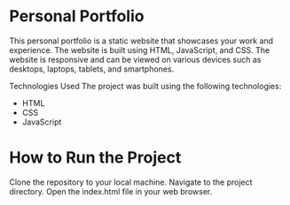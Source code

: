 # Personal Portfolio

This personal portfolio is a static website that showcases your work and experience. The website is built using HTML, JavaScript, and CSS. The website is responsive and can be viewed on various devices such as desktops, laptops, tablets, and smartphones.

Technologies Used
The project was built using the following technologies:
- HTML
- CSS
- JavaScript

# How to Run the Project
Clone the repository to your local machine.
Navigate to the project directory.
Open the index.html file in your web browser.
